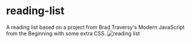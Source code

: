 # reading-list
A reading list based on a project from Brad Traversy's Modern JavaScript from the Beginning with some extra CSS.
![reading list](https://user-images.githubusercontent.com/66217567/85232423-0eb22180-b3bc-11ea-9709-58d82847e049.gif)
